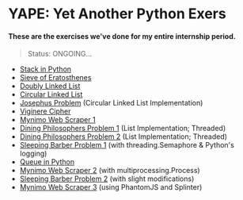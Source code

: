 YAPE: Yet Another Python Exers
==============================

#### These are the exercises we've done for my entire internship period.

> Status: ONGOING...

- [Stack in Python](https://github.com/aldwyn/yape/blob/master/Cabarrubias_Stack.py)
- [Sieve of Eratosthenes](https://github.com/aldwyn/yape/blob/master/Cabarrubias_Sieve.py)
- [Doubly Linked List](https://github.com/aldwyn/yape/blob/master/Cabarrubias_DoublyLinkedList.py)
- [Circular Linked List](https://github.com/aldwyn/yape/blob/master/Cabarrubias_CircularLinkedList.py)
- [Josephus Problem](https://github.com/aldwyn/yape/blob/master/Cabarrubias_Josephus.py) (Circular Linked List Implementation)
- [Viginere Cipher](https://github.com/aldwyn/yape/blob/master/Cabarrubias_Josephus.py)
- [Mynimo Web Scraper 1](https://github.com/aldwyn/yape/blob/master/Cabarrubias_Scraper.py)
- [Dining Philosophers Problem 1](https://github.com/aldwyn/yape/blob/master/Cabarrubias_DiningPhilosophers.py) (List Implementation; Threaded)
- [Dining Philosophers Problem 2](https://github.com/aldwyn/yape/blob/master/Cabarrubias_DiningPhilosophers_2.py) (List Implementation; Threaded)
- [Sleeping Barber Problem 1](https://github.com/aldwyn/yape/blob/master/Cabarrubias_SleepingBarber.py) (with threading.Semaphore & Python's logging)
- [Queue in Python](https://github.com/aldwyn/yape/blob/master/Cabarrubias_Queue.py)
- [Mynimo Web Scraper 2](https://github.com/aldwyn/yape/blob/master/Cabarrubias_ScraperProcessBased.py) (with multiprocessing.Process)
- [Sleeping Barber Problem 2](https://github.com/aldwyn/yape/blob/master/Cabarrubias_SleepingBarber_2.py) (with slight modifications)
- [Mynimo Web Scraper 3](https://github.com/aldwyn/yape/blob/master/Cabarrubias_ScraperWithSplinter.py) (using PhantomJS and Splinter)

